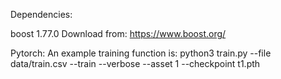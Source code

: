 Dependencies:

boost 1.77.0
Download from: https://www.boost.org/

Pytorch:
An example training function is:
python3 train.py --file data/train.csv --train --verbose --asset 1 --checkpoint t1.pth

